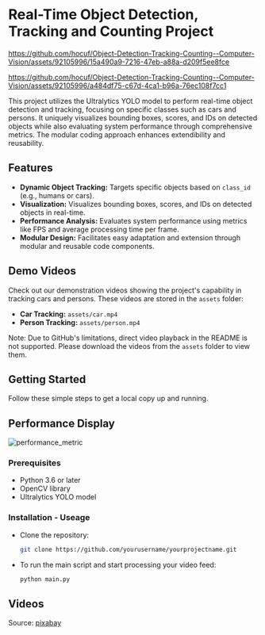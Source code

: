 # Real-Time Object Detection, Tracking and Counting Project



https://github.com/hocuf/Object-Detection-Tracking-Counting--Computer-Vision/assets/92105996/15a490a9-7216-47eb-a88a-d209f5ee8fce




https://github.com/hocuf/Object-Detection-Tracking-Counting--Computer-Vision/assets/92105996/a484df75-c67d-4ca1-b96a-76ec108f7cc1



This project utilizes the Ultralytics YOLO model to perform real-time object detection and tracking, focusing on specific classes such as cars and persons. It uniquely visualizes bounding boxes, scores, and IDs on detected objects while also evaluating system performance through comprehensive metrics. The modular coding approach enhances extendibility and reusability.

## Features

- **Dynamic Object Tracking:** Targets specific objects based on `class_id` (e.g., humans or cars).
- **Visualization:** Visualizes bounding boxes, scores, and IDs on detected objects in real-time.
- **Performance Analysis:** Evaluates system performance using metrics like FPS and average processing time per frame.
- **Modular Design:** Facilitates easy adaptation and extension through modular and reusable code components.

## Demo Videos

Check out our demonstration videos showing the project's capability in tracking cars and persons. These videos are stored in the `assets` folder:

- **Car Tracking:** `assets/car.mp4`
- **Person Tracking:** `assets/person.mp4`

Note: Due to GitHub's limitations, direct video playback in the README is not supported. Please download the videos from the `assets` folder to view them.

## Getting Started

Follow these simple steps to get a local copy up and running.

## Performance Display

![performance_metric](https://github.com/hocuf/Object-Detection-Tracking-Counting--Computer-Vision/assets/92105996/c630be25-0175-4ad2-a3af-e24b671766f9)

### Prerequisites

- Python 3.6 or later
- OpenCV library
- Ultralytics YOLO model

### Installation - Useage

* Clone the repository:
   ```sh
   git clone https://github.com/yourusername/yourprojectname.git

* To run the main script and start processing your video feed:
   ```sh
   python main.py

## Videos
Source: [pixabay](https://pixabay.com/)

